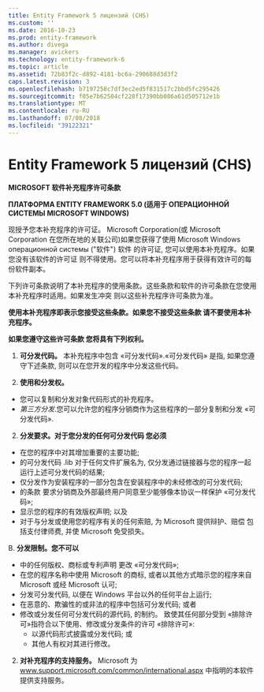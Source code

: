 ```yaml
---
title: Entity Framework 5 лицензий (CHS)
ms.custom: ''
ms.date: 2016-10-23
ms.prod: entity-framework
ms.author: divega
ms.manager: avickers
ms.technology: entity-framework-6
ms.topic: article
ms.assetid: 72b83f2c-d892-4181-bc6a-290688d3d3f2
caps.latest.revision: 3
ms.openlocfilehash: b7197258c7df3ec2ed5f831517c2bbd5fc295426
ms.sourcegitcommit: f05e7b62584cf228f17390bb086a61d505712e1b
ms.translationtype: MT
ms.contentlocale: ru-RU
ms.lasthandoff: 07/08/2018
ms.locfileid: "39122321"
---
```

# <a name="entity-framework-5-license-chs"></a>Entity Framework 5 лицензий (CHS)
**MICROSOFT 软件补充程序许可条款**

**ПЛАТФОРМА ENTITY FRAMEWORK 5.0 (适用于 ОПЕРАЦИОННОЙ СИСТЕМЫ MICROSOFT WINDOWS)**

现授予您本补充程序的许可证。 Microsoft Corporation(或 Microsoft Corporation 在您所在地的关联公司)如果您获得了使用 Microsoft Windows операционной системы ("软件") 软件 的许可证, 您可以使用本补充程序。如果您没有该软件的许可证 则不得使用。您可以将本补充程序用于获得有效许可的每份软件副本。

下列许可条款说明了本补充程序的使用条款。这些条款和软件的许可条款在您使用本补充程序时适用。如果发生冲突 则以这些补充程序许可条款为准。

**使用本补充程序即表示您接受这些条款。如果您不接受这些条款 请不要使用本补充程序。**

**如果您遵守这些许可条款 您将具有下列权利。**

1. **可分发代码。** 本补充程序中包含 «可分发代码».«可分发代码» 是指, 如果您遵守下述条款, 则可以在您开发的程序中分发这些代码。

1. **使用和分发权。**

-   您可以复制和分发对象代码形式的补充程序。
-   *第三方分发*.您可以允许您的程序分销商作为这些程序的一部分复制和分发 «可分发代码».

2. **分发要求。对于您分发的任何可分发代码 您必须**

-   在您的程序中对其增加重要的主要功能;
-   的可分发代码 .lib 对于任何文件扩展名为, 仅分发通过链接器与您的程序一起运行上述可分发代码的结果;
-   仅分发作为安装程序的一部分包含在安装程序中的未经修改的可分发代码;
-   的条款 要求分销商及外部最终用户同意至少能够像本协议一样保护 «可分发代码»;
-   显示您的程序的有效版权声明; 以及
-   对于与分发或使用您的程序有关的任何索赔, 为 Microsoft 提供辩护、赔偿 包括支付律师费, 并使 Microsoft 免受损失。

В. **分发限制。您不可以**

-   中的任何版权、商标或专利声明 更改 «可分发代码»;
-   在您的程序名称中使用 Microsoft 的商标, 或者以其他方式暗示您的程序来自 Microsoft 或经 Microsoft 认可;
-   分发可分发代码, 以便在 Windows 平台以外的任何平台上运行;
-   在恶意的、欺骗性的或非法的程序中包括可分发代码; 或者
-   修改或分发任何可分发代码的源代码, 的制约。 致使其任何部分受到 «排除许可»指符合以下使用、修改或分发条件的许可 «排除许可»:
    -   以源代码形式披露或分发代码; 或
    -   其他人有权对其进行修改。

2. **对补充程序的支持服务。** Microsoft 为 www.support.microsoft.com/common/international.aspx 中指明的本软件提供支持服务。
